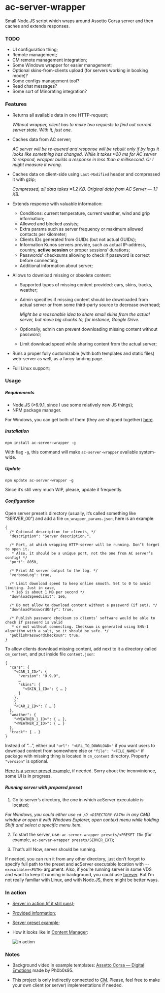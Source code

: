 # ac-server-wrapper
Small Node.JS script which wraps around Assetto Corsa server and then caches and extends responses.

### TODO

- UI configuration thing;
- Remote management;
- CM remote management integration;
- Some Windows wrapper for easier management;
- Optional skins-from-clients upload (for servers working in booking mode)?
- Some configs management tool?
- Read chat messages?
- Some sort of Minorating integration?

### Features

- Returns all available data in one HTTP-request;

  *Without wrapper, client has to make two requests to find out current server state. With it, just one.*
  
- Caches data from AC server;

  *AC server will be re-quered and response will be rebuilt only if by logs it looks like something has changed. 
  While it takes ≈20 ms for AC server to respond, wrapper builds a response in less than a millisecond. Or I might 
  measure it wrong.*
  
- Caches data on client-side using `Last-Modified` header and compressed it with gzip;

  *Compressed, all data takes ≈1.2 KB. Original data from AC Server — 1.1 KB.*
  
- Extends response with valuable information:

  - Conditions: current temperature, current weather, wind and grip information;
  - Allowed and blocked assists;
  - Extra params such as server frequency or maximum allowed contacts per kilometer;
  - Clients IDs generated from GUIDs (but not actual GUIDs);
  - Information Kunos servers provide, such as actual IP-address, country, **active session** or proper sessions’ durations;
  - Passwords’ checksums allowing to check if password is correct before connecting;
  - Additional information about server;
  
- Allows to download missing or obsolete content:
  
  - Supported types of missing content provided: cars, skins, tracks, weather;
  - Admin specifies if missing content should be downloaded from actual server or from some third-party source to decrease overhead;
  
    *Might be a reasonable idea to share small skins from the actual server, but move big chunks to, for instance, Google Drive.*
    
  - Optionally, admin can prevent downloading missing content without password;
  - Limit download speed while sharing content from the actual server;
  
- Runs a proper fully customizable (with both templates and static files) web-server as well, as a fancy landing page.

- Full Linux support;

### Usage

##### Requirements

- Node.JS (≥6.9.1, since I use some relatively new JS things);
- NPM package manager.

For Windows, you can get both of them (they are shipped together) [here](https://nodejs.org/en/).

##### Installation

```
npm install ac-server-wrapper -g
```

With flag `-g`, this command will make `ac-server-wrapper` available system-wide.

##### Update

```
npm update ac-server-wrapper -g
```

Since it’s still very much WIP, please, update it frequently.

##### Configuration

Open server preset’s directory (usually, it’s called something like “SERVER_00”) and add a file `cm_wrapper_params.json`,
here is an example:

```
{
  /* Optional description for clients, */
  "description": "Server description.",

  /* Port, at which wrapping HTTP-server will be running. Don’t forget to open it. 
   * Also, it should be a unique port, not the one from AC server’s config! */
  "port": 8050,

  /* Print AC server output to the log. */
  "verboseLog": true,

  /* Limit download speed to keep online smooth. Set to 0 to avoid limiting. Just in case,
   * 1e6 is about 1 MB per second */
  "downloadSpeedLimit": 1e6,

  /* Do not allow to download content without a password (if set). */
  "downloadPasswordOnly": true,

  /* Publish password checksum so clients’ software would be able to check if password is valid 
   * or not without connecting. Checksum is generated using SHA-1 algorithm with a salt, so it should be safe. */
  "publishPasswordChecksum": true,
}
```

To allow clients download missing content, add next to it a directory called `cm_content`, and put inside file `content.json`:

```
{
  "cars": {
    "<CAR_1_ID>": {
      "version": "0.9.9",
      …
      "skins": {
        "<SKIN_1_ID>": { … }
      }
    },
    {
    "<CAR_2_ID>": { … }
  },
  "weather": {
    "<WEATHER_1_ID>": { … },
    "<WEATHER_2_ID>": { … }
  },
  "track": { … }
}
```

Instead of “…”, either put `"url": "<URL_TO_DOWNLOAD>"` if you want users to download content from somewhere else or `"file": "<FILE_NAME>"` if package with missing thing is located in `cm_content` directory. Property `"version"` is optional.

[Here is a server preset example](https://drive.google.com/file/d/0B6GfX1zRa8pOT3pmbVFVdnk3SUU/view?usp=drivesdk), if needed. Sorry about the inconvinience, some UI is in progress.

##### Running server with prepared preset

1. Go to server’s directory, the one in which acServer executable is located;

  *For Windows, you could either use `cd /D <DIRECTORY PATH>` in any CMD window or open it with Windows Explorer, open context menu
  while holding Shift and select a specific menu item.*
  
2. To start the server, use: `ac-server-wrapper presets/<PRESET ID>` (for example, `ac-server-wrapper presets/SERVER_EXT`);

3. That’s all! Now, server should be running.

If needed, you can run it from any other directory, just don’t forget to specify full path to the preset and acServer executable location with `--executable=<PATH>` argument. Also, if you’re running server in some VDS and want to keep it running in background, you could use [forever](https://github.com/foreverjs/forever). But I’m not really familiar with Linux, and with Node.JS, there might be better ways.

### In action

- [Server in action (if it still runs)](http://46.173.219.83/);
- [Provided information](http://46.173.219.83/api/details/);
- [Server preset example](https://drive.google.com/file/d/0B6GfX1zRa8pOT3pmbVFVdnk3SUU/view?usp=drivesdk);
- How it looks like in [Content Manager](https://github.com/gro-ove/actools):

  ![In action](http://i.imgur.com/oo512t0.png)
 
### Notes

- Background video in example templates: 
  [Assetto Corsa — Digital Emotions](https://www.youtube.com/watch?v=SWct8vsAWyk) made by Ph0b0s95.
  
- This project is only indirectly connected to [CM](https://github.com/gro-ove/actools). Please, feel free to make 
  your own client (or server) implementations if needed.

